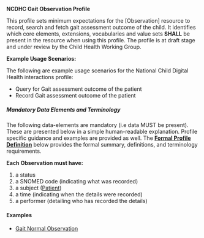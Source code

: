 **NCDHC Gait Observation Profile**

This profile sets minimum expectations for the [Observation] resource to record, search and fetch gait assessment outcome of the child. It identifies which core elements, extensions, vocabularies and value sets **SHALL** be present in the resource when using this profile. The profile is at draft stage and under review by the Child Health Working Group. 

**Example Usage Scenarios:**

The following are example usage scenarios for the National Child Digital Health interactions
profile:

-   Query for Gait assessment outcome of the patient
-   Record Gait assessment outcome of the patient

##### Mandatory Data Elements and Terminology


The following data-elements are mandatory (i.e data MUST be present). These are presented below in a simple human-readable explanation. Profile specific guidance and examples are provided as well.  The [**Formal Profile Definition**](#profile) below provides the  formal summary, definitions, and  terminology requirements.  

**Each Observation must have:**

1.  a status  
1.  a SNOMED code (indicating what was recorded)
1.  a subject ([Patient])
1.  a time (indicating when the details were recorded)
1.	a performer (detailing who has recorded the details)




#### Examples

- [Gait Normal Observation](ncdhc-observation-gait-normal-example.html)

[Patient]: http://build.fhir.org/ig/hl7au/au-fhir-childhealth/StructureDefinition-ncdhc-patient-baby.html